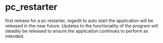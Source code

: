 # pc_restarter

first release for a pc restarter, regedit to auto start the application will be released in the near future. Updates to the functionality of the program will steadily be released to ensure the application continues to perform as intended.
